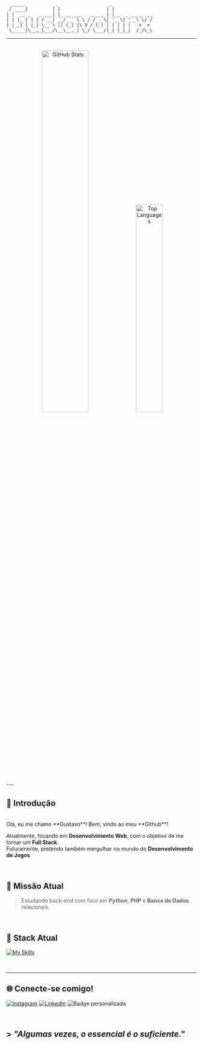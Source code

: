 ```
  _____           _                   _               
 / ____|         | |                 | |              
| |  __ _   _ ___| |_ __ ___   _____ | |__  _ ____  __
| | |_ | | | / __| __/ _` \ \ / / _ \| '_ \| '__\ \/ /
| |__| | |_| \__ \ || (_| |\ V / (_) | | | | |   >  < 
 \_____|\__,_|___/\__\__,_| \_/ \___/|_| |_|_|  /_/\_\
```
---
<br>

<div align="center">
  <img src="https://github-readme-stats.vercel.app/api?username=gustavohrx&show_icons=true&theme=radical&count_private=true" alt="GitHub Stats" width="49.5%" />
  <img src="https://github-readme-stats.vercel.app/api/top-langs/?username=gustavohrx&layout=compact&theme=radical" alt="Top Languages" width="37.5%" />
</div> 
---
<br>

## 👋 Introdução
<br>
Olá, eu me chamo **Gustavo**!  
Bem, vindo ao meu **Github**!

Atualmente, focando em **Desenvolvimento Web**, com o objetivo de me tornar um **Full Stack**.  
Futuramente, pretendo também mergulhar no mundo do **Desenvolvimento de Jogos**

<br>

## 🎯 Missão Atual

> Estudando back-end com foco em **Python**, **PHP** e **Banco de Dados** relacionais.

<br>

## 🚀 Stack Atual
[![My Skills](https://skillicons.dev/icons?i=html,css,python,php,mysql,git,linux)](https://skillicons.dev)

<br>

---

## 🌐 Conecte-se comigo!
[![Instagram](https://img.shields.io/badge/Instagram-E4405F?style=for-the-badge&logo=instagram&logoColor=white)](https://www.instagram.com/gustavoo_hrodrigues/)
[![LinkedIn](https://img.shields.io/badge/LinkedIn-0077B5?style=for-the-badge&logo=linkedin&logoColor=white)](https://www.linkedin.com/in/gustavo-henrique-rodrigues?utm_source=share&utm_campaign=share_via&utm_content=profile&utm_medium=android_app)
![Badge personalizada](https://img.shields.io/badge/Discord-gusttavohrx-5865F2?style=for-the-badge)

<br>

## > <i>"Algumas vezes, o essencial é o suficiente."</i>
